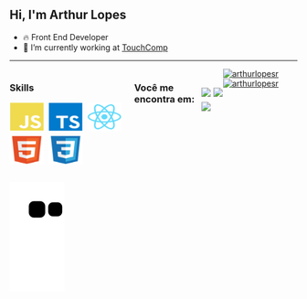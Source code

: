 ## Hi, I'm Arthur Lopes


- 🔥 Front End Developer
- 🔭 I’m currently working at [TouchComp](https://touchcomp.com.br/)

---  


<div style="display: flex">
		<div>
			<h3>Skills </h3>
<div style="display: flex; gap: 8px; align-items: center; flex-wrap:wrap;">
  <img alt="Arthur-Js" height="50" width="60" src="https://raw.githubusercontent.com/devicons/devicon/master/icons/javascript/javascript-plain.svg">
  <img alt="Arthur-ts" height="50" width="60" src="https://raw.githubusercontent.com/devicons/devicon/master/icons/typescript/typescript-original.svg">
  <img alt="Arthur-React" height="50" width="60" src="https://raw.githubusercontent.com/devicons/devicon/master/icons/react/react-original.svg">
  <img alt="Arthur-HTML" height="50" width="60" src="https://raw.githubusercontent.com/devicons/devicon/master/icons/html5/html5-original.svg">
  <img alt="Arthur-CSS" height="50" width="60" src="https://raw.githubusercontent.com/devicons/devicon/master/icons/css3/css3-original.svg">
</div>
		</div>

----  
### Você me encontra em:
	
<a href="https://instagram.com/arthur_lopesr" target="_blank"><img src="https://img.shields.io/badge/-Instagram-%23E4405F?style=for-the-badge&logo=instagram&logoColor=white" target="_blank"></a>
<a href="https://www.linkedin.com/in/arthur-lopesr/" target="_blank"><img src="https://img.shields.io/badge/-LinkedIn-%230077B5?style=for-the-badge&logo=linkedin&logoColor=white" target="_blank">
<a href = "mailto:arthurlopr12@gmail.com">
<img src="https://img.shields.io/badge/-Gmail-%23333?style=for-the-badge&logo=gmail&logoColor=white" target="_blank"></a>
----
##
	
<div>
  <a href="https://github.com/arthurlopesr">
  <img height="180em" src="https://github-readme-stats.vercel.app/api/top-langs?username=arthurlopesr&show_icons=true&theme=radical&locale=en&layout=compact" alt="arthurlopesr""/>
  <img height="180em" src=""https://github-readme-stats.vercel.app/api?username=arthurlopesr&show_icons=true&theme=radical&border_radius=10&locale=en&count_private=true&include_all_commits=true" alt="arthurlopesr""/>
</div>
</div>
<br>  

 
  ![Snake animation](https://github.com/rafaballerini/rafaballerini/blob/output/github-contribution-grid-snake.svg)
